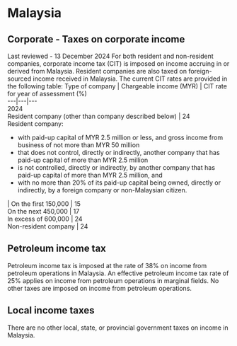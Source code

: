 # Malaysia
## Corporate - Taxes on corporate income
Last reviewed - 13 December 2024
For both resident and non-resident companies, corporate income tax (CIT) is imposed on income accruing in or derived from Malaysia. Resident companies are also taxed on foreign-sourced income received in Malaysia. The current CIT rates are provided in the following table:
Type of company | Chargeable income (MYR) | CIT rate for year of assessment (%)  
---|---|---  
2024  
Resident company (other than company described below) |  24  
Resident company:
  * with paid-up capital of MYR 2.5 million or less, and gross income from business of not more than MYR 50 million
  * that does not control, directly or indirectly, another company that has paid-up capital of more than MYR 2.5 million
  * is not controlled, directly or indirectly, by another company that has paid-up capital of more than MYR 2.5 million, and
  * with no more than 20% of its paid-up capital being owned, directly or indirectly, by a foreign company or non-Malaysian citizen.

|  On the first 150,000 |  15  
On the next 450,000 |  17  
In excess of 600,000 |  24  
Non-resident company |  24  
## Petroleum income tax
Petroleum income tax is imposed at the rate of 38% on income from petroleum operations in Malaysia. An effective petroleum income tax rate of 25% applies on income from petroleum operations in marginal fields. No other taxes are imposed on income from petroleum operations.
## Local income taxes
There are no other local, state, or provincial government taxes on income in Malaysia.
